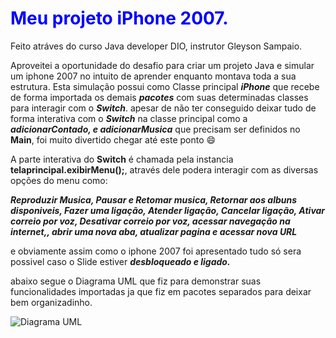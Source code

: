 # <font color="blue">Meu projeto iPhone 2007.</font>
Feito atráves do curso Java developer DIO, instrutor Gleyson Sampaio. 

Aproveitei a oportunidade do desafio para criar um projeto Java e simular um iphone 2007 no intuito de aprender enquanto montava toda a sua estrutura.
Esta simulação possui como Classe principal ***iPhone*** que recebe de forma importada os demais ***pacotes*** com suas determinadas classes para interagir com o ***Switch***.
apesar de não ter conseguido deixar tudo de forma interativa com o ***Switch*** na classe principal como a ***adicionarContado, e adicionarMusica*** que precisam ser definidos no **Main**, foi muito divertido chegar até este ponto 😄

A parte interativa do **Switch** é chamada pela instancia **telaprincipal.exibirMenu();**, através dele podera interagir com as diversas opções do menu como:

***Reproduzir Musica, Pausar e Retomar musica, Retornar aos albuns disponiveis, Fazer uma ligação, Atender ligação, Cancelar ligação, Ativar correio por voz, Desativar correio por voz, 
acessar navegação na internet,, abrir uma nova aba, atualizar pagina e acessar nova URL***

e obviamente assim como o iphone 2007 foi apresentado tudo só sera possivel caso o Slide estiver ***desbloqueado e ligado.***

abaixo segue o Diagrama UML que fiz para demonstrar suas funcionalidades importadas ja que fiz em pacotes separados para deixar bem organizadinho. 

![Diagrama UML](https://github.com/MaykonLisboa/projeto.Iphone2007/assets/142188797/635e7ba3-2198-4344-8d92-400ebb397e89)
